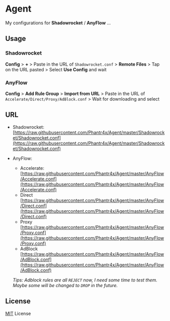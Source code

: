 # Agent

My configurations for **Shadowrocket** / **AnyFlow** ...

## Usage

### Shadowrocket

**Config** > **+** > Paste in the URL of `Shadowrocket.conf` > **Remote Files** > Tap on the URL pasted > Select **Use Config** and wait

### AnyFlow

**Config** > **Add Rule Group** > **Import from URL** > Paste in the URL of `Accelerate/Direct/Proxy/AdBlock.conf` > Wait for downloading and select

## URL

* Shadowrocket:
[https://raw.githubusercontent.com/Phantr4x/Agent/master/Shadowrocket/Shadowrocket.conf](https://raw.githubusercontent.com/Phantr4x/Agent/master/Shadowrocket/Shadowrocket.conf)

* AnyFlow:
  + Accelerate: [https://raw.githubusercontent.com/Phantr4x/Agent/master/AnyFlow/Accelerate.conf](https://raw.githubusercontent.com/Phantr4x/Agent/master/AnyFlow/Accelerate.conf)
  + Direct [https://raw.githubusercontent.com/Phantr4x/Agent/master/AnyFlow/Direct.conf](https://raw.githubusercontent.com/Phantr4x/Agent/master/AnyFlow/Direct.conf)
  + Proxy [https://raw.githubusercontent.com/Phantr4x/Agent/master/AnyFlow/Proxy.conf](https://raw.githubusercontent.com/Phantr4x/Agent/master/AnyFlow/Proxy.conf)
  + AdBlock [https://raw.githubusercontent.com/Phantr4x/Agent/master/AnyFlow/AdBlock.conf](https://raw.githubusercontent.com/Phantr4x/Agent/master/AnyFlow/AdBlock.conf)

  *Tips: Adblock rules are all `REJECT` now, I need some time to test them. Maybe some will be changed to `DROP` in the future.*
## License
[MIT](https://opensource.org/licenses/MIT) License
